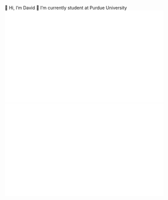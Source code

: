 👋 Hi, I’m David
🌱 I’m currently student at Purdue University
<a href="https://github.com/spaceComplexitys/spaceComplexity-stats">
<img src="https://raw.githubusercontent.com/spaceComplexitys/spaceComplexity-stats/master/generated/overview.svg#gh-dark-mode-only"/>
<img src="https://raw.githubusercontent.com/spaceComplexitys/spaceComplexity-stats/master/generated/languages.svg#gh-dark-mode-only"/>


<!---
spaceComplexitys/spaceComplexitys is a ✨ special ✨ repository because its `README.md` (this file) appears on your GitHub profile.
You can click the Preview link to take a look at your changes.
--->
